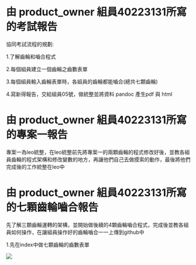 # 由 product_owner 組員40223131所寫的考試報告
協同考試流程的規劃:

1.了解齒輪和嚙合程式

2.每個組員建立一個齒輪之齒數表單

3.每個組員輸入齒輪表單時，各組員的齒輪都能嚙合(總共七顆齒輪)

4.寫新得報告，交給組員05號，做統整並將資料 pandoc 產生pdf 與 html

# 由 product_owner 組員40223131所寫的專案一報告

專案一為leo統整，在leo統整前先將專案一的兩顆齒輪的程式修改好後，並教各組員齒輪的程式架構和修改變數的地方，再讓他們自己去做摸索的動作，最後將他們完成後的工作統整在leo中

# 由 product_owner 組員40223131所寫的七顆齒輪嚙合報告

先了解三顆齒輪運轉的架構，並開始做後續的4顆齒輪嚙合程式，完成後並教各組員如何操作，在讓組員操作好的齒輪嚙合一一上傳到github中

1.先在index中做七顆齒輪的齒數表單

![](https://copy.com/pACMaoXJ4kpPvEtx)

